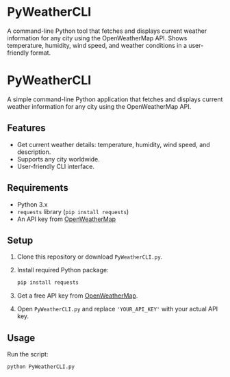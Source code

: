 # PyWeatherCLI
A command-line Python tool that fetches and displays current weather information for any city using the OpenWeatherMap API. Shows temperature, humidity, wind speed, and weather conditions in a user-friendly format.
# PyWeatherCLI

A simple command-line Python application that fetches and displays current weather information for any city using the OpenWeatherMap API.

## Features
- Get current weather details: temperature, humidity, wind speed, and description.
- Supports any city worldwide.
- User-friendly CLI interface.

## Requirements
- Python 3.x
- `requests` library (`pip install requests`)
- An API key from [OpenWeatherMap](https://openweathermap.org/api)

## Setup

1. Clone this repository or download `PyWeatherCLI.py`.
2. Install required Python package:

    ```bash
    pip install requests
    ```

3. Get a free API key from [OpenWeatherMap](https://openweathermap.org/api).
4. Open `PyWeatherCLI.py` and replace `'YOUR_API_KEY'` with your actual API key.

## Usage

Run the script:

```bash
python PyWeatherCLI.py
